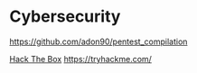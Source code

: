 # Cybersecurity

https://github.com/adon90/pentest_compilation

[Hack The Box](https://www.hackthebox.com/)
<https://tryhackme.com/>
